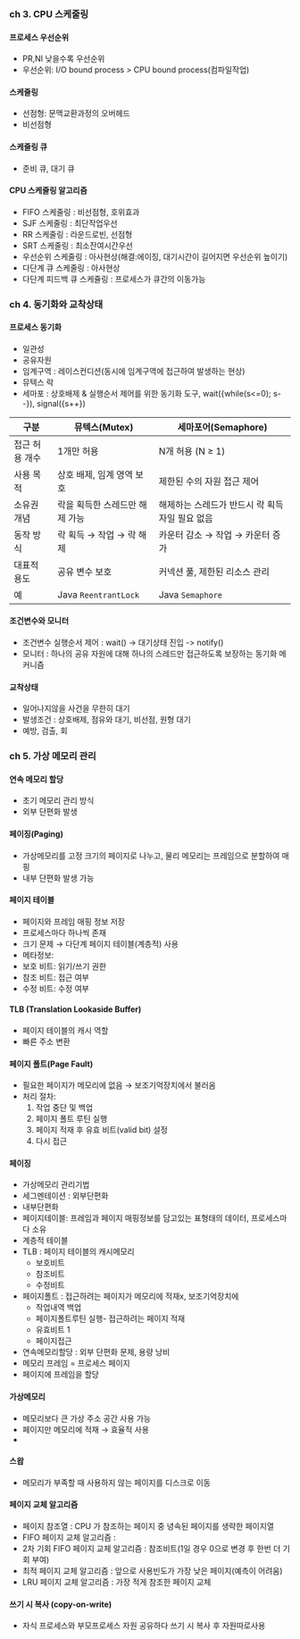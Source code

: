 ### ch 3. CPU 스케줄링

#### 프로세스 우선순위
- PR,NI 낮을수록 우선순위
- 우선순위:  I/O bound process > CPU bound process(컴파일작업)

#### 스케줄링
- 선점형: 문맥교환과정의 오버헤드
- 비선점형

#### 스케줄링 큐
- 준비 큐, 대기 큐

#### CPU 스케줄링 알고리즘
- FIFO 스케줄링 : 비선점형, 호위효과
- SJF 스케줄링 : 최단작업우선
- RR 스케줄링 : 라운드로빈, 선점형
- SRT 스케줄링 : 최소잔여시간우선
- 우선순위 스케줄링 : 아사현상(해결:에이징, 대기시간이 길어지면 우선순위 높이기)
- 다단계 큐 스케줄링 : 아사현상
- 다단계 피드백 큐 스케쥴링 : 프로세스가 큐간의 이동가능

### ch 4. 동기화와 교착상태
#### 프로세스 동기화
- 일관성
- 공유자원
- 임계구역 : 레이스컨디션(동시에 임계구역에 접근하여 발생하는 현상)
- 뮤텍스 락
- 세마포 : 상호배제 & 실행순서 제어를 위한 동기화 도구, wait({while(s<=0); s--}), signal({s++})

| 구분           | 뮤텍스(Mutex)           | 세마포어(Semaphore)              |
|----------------|-------------------------|---------------------------------|
| 접근 허용 개수  | 1개만 허용              | N개 허용 (N ≥ 1)                |
| 사용 목적      | 상호 배제, 임계 영역 보호 | 제한된 수의 자원 접근 제어         |
| 소유권 개념    | 락을 획득한 스레드만 해제 가능 | 해제하는 스레드가 반드시 락 획득자일 필요 없음 |
| 동작 방식      | 락 획득 → 작업 → 락 해제   | 카운터 감소 → 작업 → 카운터 증가  |
| 대표적 용도    | 공유 변수 보호           | 커넥션 풀, 제한된 리소스 관리      |
| 예            | Java `ReentrantLock`     | Java `Semaphore`                 |

#### 조건변수와 모니터
 - 조건변수 실행순서 제어 : wait() -> 대기상태 진입 -> notify()
 - 모니터 : 하나의 공유 자원에 대해 하나의 스레드만 접근하도록 보장하는 동기화 메커니즘

#### 교착상태
- 일어나지않을 사건을 무한히 대기
- 발생조건 : 상호배제, 점유와 대기, 비선점, 원형 대기
- 예방, 검출, 회

### ch 5. 가상 메모리 관리

#### 연속 메모리 할당
- 초기 메모리 관리 방식
- 외부 단편화 발생

#### 페이징(Paging)
- 가상메모리를 고정 크기의 페이지로 나누고, 물리 메모리는 프레임으로 분할하여 매핑
- 내부 단편화 발생 가능

#### 페이지 테이블
- 페이지와 프레임 매핑 정보 저장
- 프로세스마다 하나씩 존재
- 크기 문제 → 다단계 페이지 테이블(계층적) 사용
- 메타정보:
- 보호 비트: 읽기/쓰기 권한
- 참조 비트: 접근 여부
- 수정 비트: 수정 여부

#### TLB (Translation Lookaside Buffer)
- 페이지 테이블의 캐시 역할
- 빠른 주소 변환

#### 페이지 폴트(Page Fault)
- 필요한 페이지가 메모리에 없음 → 보조기억장치에서 불러옴
- 처리 절차:
  1. 작업 중단 및 백업 
  2. 페이지 폴트 루틴 실행 
  3. 페이지 적재 후 유효 비트(valid bit) 설정 
  4. 다시 접근


#### 페이징
- 가상메모리 관리기법
- 세그멘테이션 : 외부단편화
- 내부단편화
- 페이지테이블: 프레임과 페이지 매핑정보를 담고있는 표형태의 데이터, 프로세스마다 소유
- 계층적 테이블
- TLB : 페이지 테이블의 캐시메모리
  - 보호비트
  - 참조비트
  - 수정비트
- 페이지폴트 : 접근하려는 페이지가 메모리에 적재x, 보조기억장치에
  - 작업내역 백업
  - 페이지폴트루틴 실행- 접근하려는 페이지 적재
  - 유효비트 1
  - 페이지접근
- 연속메모리할당 : 외부 단편화 문제, 용량 낭비
- 메모리 프레임 = 프로세스 페이지
- 페이지에 프레임을 할당
#### 가상메모리
- 메모리보다 큰 가상 주소 공간 사용 가능
- 페이지만 메모리에 적재 → 효율적 사용
- 
#### 스왑
- 메모리가 부족할 때 사용하지 않는 페이지를 디스크로 이동

#### 페이지 교체 알고리즘
- 페이지 참조열 : CPU 가 참조하는 페이지 중 녕속된 페이지를 생략한 페이지열
- FIFO 페이지 교체 알고리즘 :
- 2차 기회 FIFO 페이지 교체 알고리즘 : 참조비트(1일 경우 0으로 변경 후 한번 더 기회 부여)
- 최적 페이지 교체 알고리즘 : 앞으로 사용빈도가 가장 낮은 페이지(예측이 어려움)
- LRU 페이지 교체 알고리즘 : 가장 적게 참조한 페이지 교체

#### 쓰기 시 복사 (copy-on-write)
- 자식 프로세스와 부모프로세스 자원 공유하다 쓰기 시 복사 후 자원따로사용
